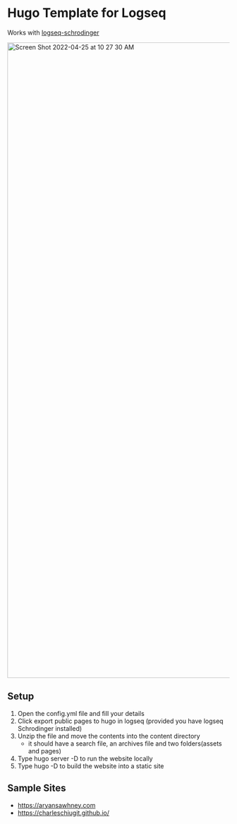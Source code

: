 # Hugo Template for Logseq
Works with [logseq-schrodinger](https://github.com/sawhney17/logseq-schrodinger)

<img width="1440" alt="Screen Shot 2022-04-25 at 10 27 30 AM" src="https://user-images.githubusercontent.com/80150109/165032278-59618fd4-99de-4b31-8025-7259982fba74.png">

## Setup
1. Open the config.yml file and fill your details
2. Click export public pages to hugo in logseq (provided you have logseq Schrodinger installed)
3. Unzip the file and move the contents into the content directory
    - it should have a search file, an archives file and two folders(assets and pages)
4. Type hugo server -D to run the website locally
5. Type hugo -D to build the website into a static site


## Sample Sites
- https://aryansawhney.com
- https://charleschiugit.github.io/
